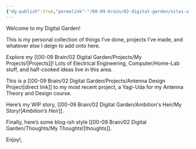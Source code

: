 ```yaml
---
{"dg-publish":true,"permalink":"/00-09-brain/02-digital-garden/niles-s-digital-garden/","tags":["gardenEntry"],"noteIcon":""}
---
```


Welcome to my Digital Garden!

This is my personal collection of things I’ve done, projects I’ve made, and whatever else I deign to add onto here.

Explore my [[00-09 Brain/02 Digital Garden/Projects/My Projects!\|Projects]]! Lots of Electrical Engineering, Computer/Home-Lab stuff, and half-cooked ideas live in this area.

This is a [[00-09 Brain/02 Digital Garden/Projects/Antenna Design Project\|direct link]] to my most recent project, a Yagi-Uda for my Antenna Theory and Design course.

Here’s my WIP story, [[00-09 Brain/02 Digital Garden/Ambition's Heir/My Story!\|*Ambition’s Heir*]]. 

Finally, here’s some blog-ish style [[00-09 Brain/02 Digital Garden/Thoughts/My Thoughts!\|thoughts]].

Enjoy!,